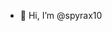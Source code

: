 - 👋 Hi, I’m @spyrax10

<!---
spyrax10/spyrax10 is a ✨ special ✨ repository because its `README.md` (this file) appears on your GitHub profile.
You can click the Preview link to take a look at your changes.
--->
